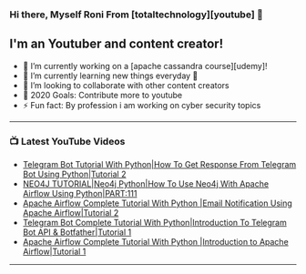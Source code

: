 ### Hi there, Myself Roni From [totaltechnology][youtube] 👋

## I'm an Youtuber and content creator!
- 🔭 I’m currently working on a [apache cassandra course][udemy]!
- 🌱 I’m currently learning new things everyday 🤣
- 👯 I’m looking to collaborate with other content creators
- 🥅 2020 Goals: Contribute more to youtube
- ⚡ Fun fact: By profession i am working on cyber security topics



---

### 📺 Latest YouTube Videos
<!-- YOUTUBE:START -->
- [Telegram Bot Tutorial With Python|How To Get Response From Telegram Bot Using Python|Tutorial 2](https://www.youtube.com/watch?v=BeUG7nSwxMo)
- [NEO4J TUTORIAL|Neo4j Python|How To Use Neo4j With Apache Airflow Using Python|PART:111](https://www.youtube.com/watch?v=yhk1fZRGZGU)
- [Apache Airflow Complete Tutorial With Python |Email Notification Using Apache Airflow|Tutorial 2](https://www.youtube.com/watch?v=ztMRyBaO4G0)
- [Telegram Bot  Complete Tutorial With Python|Introduction To Telegram Bot API &amp; Botfather|Tutorial 1](https://www.youtube.com/watch?v=M-je945gPTo)
- [Apache Airflow Complete Tutorial With Python |Introduction to Apache Airflow|Tutorial 1](https://www.youtube.com/watch?v=BqDgpxk8aRs)
<!-- YOUTUBE:END -->

---


